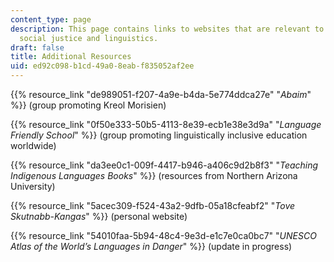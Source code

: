 ```yaml
---
content_type: page
description: This page contains links to websites that are relevant to the study of
  social justice and linguistics.
draft: false
title: Additional Resources
uid: ed92c098-b1cd-49a0-8eab-f835052af2ee
---
```

{{% resource_link "de989051-f207-4a9e-b4da-5e774ddca27e" "*Abaim*" %}} (group promoting Kreol Morisien)

{{% resource_link "0f50e333-50b5-4113-8e39-ecb1e38e3d9a" "*Language Friendly School*" %}} (group promoting linguistically inclusive education worldwide)

{{% resource_link "da3ee0c1-009f-4417-b946-a406c9d2b8f3" "*Teaching Indigenous Languages Books*" %}} (resources from Northern Arizona University)

{{% resource_link "5acec309-f524-43a2-9dfb-05a18cfeabf2" "*Tove Skutnabb-Kangas*" %}} (personal website)

{{% resource_link "54010faa-5b94-48c4-9e3d-e1c7e0ca0bc7" "*UNESCO Atlas of the World’s Languages in Danger*" %}} (update in progress)